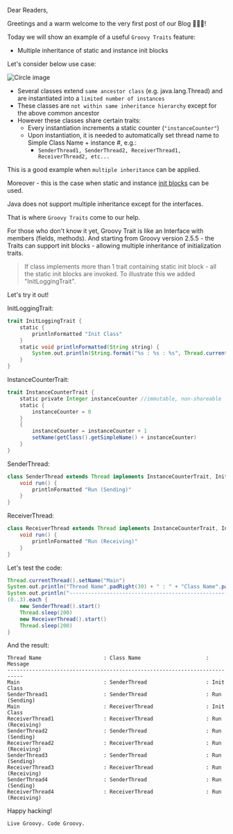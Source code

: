 Dear Readers,

Greetings and a warm welcome to the very first post of our Blog 🎈🎆✨!

Today we will show an example of a useful `Groovy Traits` feature:
- Multiple inheritance of static and instance init blocks

Let's consider below use case:

<img src="/blog/TraitsUML.jpg" alt="Circle image" class="img-fluid">


* Several classes extend `same ancestor class` (e.g. java.lang.Thread) and are instantiated into a `limited number of instances`
* These classes are `not within same inheritance hierarchy` except for the above common ancestor
* However these classes share certain traits:
    * Every instantiation increments a static counter (`"instanceCounter"`)
    * Upon instantiation, it is needed to automatically set thread name to Simple Class Name + instance #, e.g.:
        - `SenderThread1, SenderThread2, ReceiverThread1, ReceiverThread2, etc...`

This is a good example when `multiple inheritance` can be applied.

Moreover - this is the case when static and instance [init blocks](https://stackoverflow.com/a/3987586/7727700) can be used.

Java does not support multiple inheritance except for the interfaces.

That is where `Groovy Traits` come to our help.

For those who don't know it yet, Groovy Trait is like an Interface with members (fields, methods).
And starting from Groovy version 2.5.5 - the Traits can support init blocks - allowing multiple inheritance of initialization traits.

> If class implements more than 1 trait containing static init block - all the static init blocks are invoked.
To illustrate this we added "InitLoggingTrait".

Let's try it out!

InitLoggingTrait:
```groovy
trait InitLoggingTrait {
    static {
        printlnFormatted "Init Class"
    }
    static void printlnFormatted(String string) {
        System.out.println(String.format("%s : %s : %s", Thread.currentThread().getName().padRight(30), getMetaClass().getTheClass().getSimpleName().padRight(30), string))
    }
}
```
InstanceCounterTrait:
```groovy
trait InstanceCounterTrait {
    static private Integer instanceCounter //immutable, non-shareable
    static {
        instanceCounter = 0
    }
    {
        instanceCounter = instanceCounter + 1
        setName(getClass().getSimpleName() + instanceCounter)
    }
}
```
SenderThread:
```groovy
class SenderThread extends Thread implements InstanceCounterTrait, InitLoggingTrait {
    void run() {
        printlnFormatted "Run (Sending)"
    }
}
```
ReceiverThread:
```groovy
class ReceiverThread extends Thread implements InstanceCounterTrait, InitLoggingTrait {
    void run() {
        printlnFormatted "Run (Receiving)"
    }
}
```
Let's test the code:
```groovy
Thread.currentThread().setName("Main")
System.out.println("Thread Name".padRight(30) + " : " + "Class Name".padRight(30) + " : Message")
System.out.println("---------------------------------------------------------------------------")
(0..3).each {
    new SenderThread().start()
    Thread.sleep(200)
    new ReceiverThread().start()
    Thread.sleep(200)
}
```

And the result:

```
Thread Name                    : Class Name                     : Message
---------------------------------------------------------------------------
Main                           : SenderThread                   : Init Class
SenderThread1                  : SenderThread                   : Run (Sending)
Main                           : ReceiverThread                 : Init Class
ReceiverThread1                : ReceiverThread                 : Run (Receiving)
SenderThread2                  : SenderThread                   : Run (Sending)
ReceiverThread2                : ReceiverThread                 : Run (Receiving)
SenderThread3                  : SenderThread                   : Run (Sending)
ReceiverThread3                : ReceiverThread                 : Run (Receiving)
SenderThread4                  : SenderThread                   : Run (Sending)
ReceiverThread4                : ReceiverThread                 : Run (Receiving)
```

Happy hacking!

`Live Groovy. Code Groovy.`

